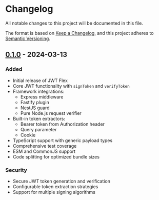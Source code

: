 # Changelog

All notable changes to this project will be documented in this file.

The format is based on [Keep a Changelog](https://keepachangelog.com/en/1.0.0/),
and this project adheres to [Semantic Versioning](https://semver.org/spec/v2.0.0.html).

## [0.1.0] - 2024-03-13

### Added

- Initial release of JWT Flex
- Core JWT functionality with `signToken` and `verifyToken`
- Framework integrations:
  - Express middleware
  - Fastify plugin
  - NestJS guard
  - Pure Node.js request verifier
- Built-in token extractors:
  - Bearer token from Authorization header
  - Query parameter
  - Cookie
- TypeScript support with generic payload types
- Comprehensive test coverage
- ESM and CommonJS support
- Code splitting for optimized bundle sizes

### Security

- Secure JWT token generation and verification
- Configurable token extraction strategies
- Support for multiple signing algorithms

[0.1.0]: https://github.com/majidkn/jwt-flex/releases/tag/v0.1.0
